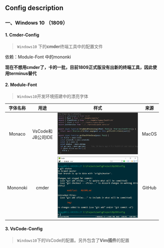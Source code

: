 ## Config description

### 一、Windows 10 （1809）

#### 1. Cmder-Config

>  `Windows10` 下的**cmder**终端工具中的配置文件

依赖：Module-Font 中的mononki

**现在不想用cmder了，卡的一批，目前1809正式版没有出新的终端工具，因此使用terminus替代**

#### 2. Module-Font

> `Windows10`开发环境搭建中的漂亮字体

| 字体名称 |       用途        |          样式          |  来源  |
| :------: | :---------------: | :--------------------: | :----: |
|  Monaco  | VsCode和JB公司IDE |  ![](/img/Monaco.png)  | MacOS  |
| Mononoki |       cmder       | ![](/img/mononoki.png) | GitHub |



#### 3. VsCode-Config

> `Windows10`下的VsCode的配置。另外包含了**Vim插件**的配置

